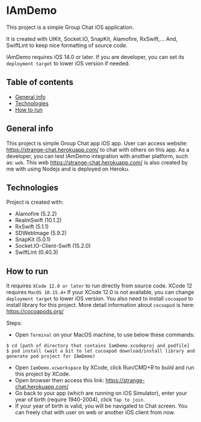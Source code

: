 # IAmDemo
This project is a simple Group Chat iOS application. 

It is created with UIKit, Socket.IO, SnapKit, Alamofire, RxSwift,... And, SwiftLint to keep nice formatting of source code.

IAmDemo requires iOS 14.0 or later. If you are developer, you can set its `deployment target` to lower iOS version if needed. 

## Table of contents
* [General info](#general-info)
* [Technologies](#technologies)
* [How to run](#how-to-run)

## General info
This project is simple Group Chat app iOS app. User can access website: https://strange-chat.herokuapp.com/ to chat with others on this app. As a developer, you can test IAmDemo integration with another platform, such as: `web`. This web https://strange-chat.herokuapp.com/ is also created by me with using Nodejs and is deployed on Heroku.
	
## Technologies
Project is created with:
  - Alamofire (5.2.2)
  - RealmSwift (10.1.2)
  - RxSwift (5.1.1)
  - SDWebImage (5.9.2)
  - SnapKit (5.0.1)
  - Socket.IO-Client-Swift (15.2.0)
  - SwiftLint (0.40.3)
	
## How to run
It requires `XCode 12.0 or later` to run directly from source code. XCode 12 requires `MacOS 10.15.4+`
If your XCode 12.0 is not available, you can change `deployment target` to lower iOS version.
You also need to install `cocoapod` to install library for this project. More detail information about `cocoapod` is here: https://cocoapods.org/

Steps:
  - Open `Terminal` on your MacOS machine, to use below these commands:
```
$ cd [path of directory that contains IamDemo.xcodeproj and podfile]
$ pod install (wait a bit to let cocoapod download/install library and generate pod project for IAmDemo)
```
  - Open `IamDemo.xcworkspace` by XCode, click Run/CMD+R to build and run this project by XCode.
  - Open browser then access this link: https://strange-chat.herokuapp.com/
  - Go back to your app (which are running on iOS Simulator), enter your year of birth (require 1940-2004), click `Tap to join`.
  - If your year of birth is valid, you will be navigated to Chat screen. You can freely chat with user on web or another iOS client from now.
